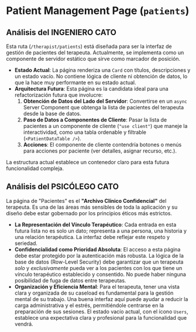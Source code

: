 # Patient Management Page (`patients`)

## Análisis del INGENIERO CATO

Esta ruta (`/therapist/patients`) está diseñada para ser la interfaz de gestión de pacientes del terapeuta. Actualmente, se implementa como un componente de servidor estático que sirve como marcador de posición.

-   **Estado Actual**: La página renderiza una `Card` con títulos, descripciones y un estado vacío. No contiene lógica de cliente ni obtención de datos, lo que la hace muy performante en su estado actual.
-   **Arquitectura Futura**: Esta página es la candidata ideal para una refactorización futura que involucre:
    1.  **Obtención de Datos del Lado del Servidor**: Convertirse en un `async` Server Component que obtenga la lista de pacientes del terapeuta desde la base de datos.
    2.  **Paso de Datos a Componentes de Cliente**: Pasar la lista de pacientes a un componente de cliente (`"use client"`) que maneje la interactividad, como una tabla ordenable y filtrable (`<PatientDataTable />`).
    3.  **Acciones**: El componente de cliente contendría botones o menús para acciones por paciente (ver detalles, asignar recurso, etc.).

La estructura actual establece un contenedor claro para esta futura funcionalidad compleja.

## Análisis del PSICÓLEGO CATO

La página de "Pacientes" es el **"Archivo Clínico Confidencial"** del terapeuta. Es una de las áreas más sensibles de toda la aplicación y su diseño debe estar gobernado por los principios éticos más estrictos.

-   **La Representación del Vínculo Terapéutico**: Cada entrada en esta futura lista no es solo un dato; representa a una persona, una historia y una relación terapéutica. La interfaz debe reflejar este respeto y seriedad.
-   **Confidencialidad como Prioridad Absoluta**: El acceso a esta página debe estar protegido por la autenticación más robusta. La lógica de la base de datos (Row-Level Security) debe garantizar que un terapeuta *solo* y *exclusivamente* pueda ver a los pacientes con los que tiene un vínculo terapéutico establecido y consentido. No puede haber ninguna posibilidad de fuga de datos entre terapeutas.
-   **Organización y Eficiencia Mental**: Para el terapeuta, tener una vista clara y organizada de su caseload es fundamental para la gestión mental de su trabajo. Una buena interfaz aquí puede ayudar a reducir la carga administrativa y el estrés, permitiéndole centrarse en la preparación de sus sesiones. El estado vacío actual, con el ícono `Users`, establece una expectativa clara y profesional para la funcionalidad que vendrá.
